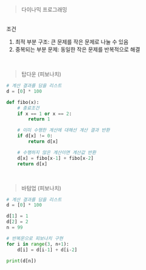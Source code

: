 > 다이나믹 프로그래밍

<br/>
조건

1. 최적 부분 구조: 큰 문제를 작은 문제로 나눌 수 있음
2. 중복되는 부분 문제: 동일한 작은 문제를 반복적으로 해결 

<br/>

> 탑다운 (피보나치)
``` python
# 계산 결과를 담을 리스트
d = [0] * 100

def fibo(x):
    # 종료조건
    if x == 1 or x == 2:
        return 1

    # 이미 수행한 계산에 대해선 계산 결과 반환
    if d[x] != 0:
        return d[x]

    # 수행하지 않은 계산이면 계산값 반환
    d[x] = fibo[x-1] + fibo[x-2]
    return d[x]
```
<br/>

> 바텀업 (피보나치)
```python
# 계산 결과를 담을 리스트
d = [0] * 100

d[1] = 1
d[2] = 2
n = 99

# 반복문으로 피보나치 구현
for i in range(3, n+1):
    d[i] = d[i-1] + d[i-2]

print(d[n])
```